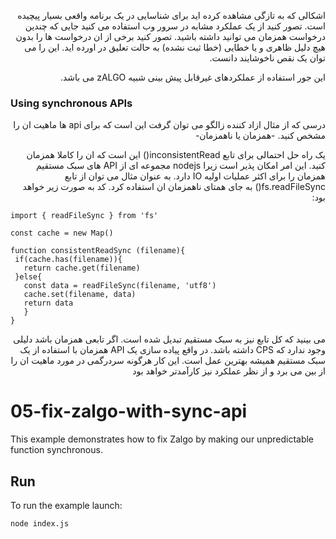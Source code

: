<p dir="rtl" align="right">
اشکالی که به تازگی مشاهده کرده اید برای شناسایی در یک برنامه واقعی بسیار پیچیده است. تصور کنید از یک عملکرد مشابه در سرور وب استفاده می کنید جایی که چندین درخواست همزمان می توانید داشته باشید. تصور کنید برخی از ان درخواست ها را بدون هیچ دلیل ظاهری و یا خطایی (خطا ثبت نشده) به حالت تعلیق در اورده اید. این را می توان یک نقص ناخوشایند دانست.
</p>

<p dir="rtl" align="right">
این جور استفاده از عملکردهای غیرقابل پیش بینی شبیه zALGO می باشد.
</p>

### Using synchronous APIs

<p dir="rtl" align="right">
درسی که از مثال ازاد کننده زالگو می توان گرفت این است که برای api ها ماهیت ان را مشخص کنید. -همزمان یا ناهمزمان-
</p>

<p dir="rtl" align="right">
یک راه حل احتمالی برای تابع inconsistentRead() این است که ان را کاملا همزمان کنید. این امر امکان پذیر است زیرا nodejs مجموعه ای از API های سبک مستقیم همزمان را برای اکثر عملیات اولیه IO دارد. به عنوان مثال می توان از تابع fs.readFileSync() به جای همتای ناهمزمان ان استفاده کرد. کد به صورت زیر خواهد بود:
 </p>
 
```
import { readFileSync } from 'fs'

const cache = new Map()

function consistentReadSync (filename){
 if(cache.has(filename)){
   return cache.get(filename)
 }else{
   const data = readFileSync(filename, 'utf8')
   cache.set(filename, data)
   return data
   }
}
```

<p dir="rtl" align="right">
می بینید که کل تابع نیز به سبک مستقیم تبدیل شده است. اگر تابعی همزمان باشد دلیلی وجود ندارد که CPS داشته باشد. در واقع پیاده سازی یک API همزمان با استفاده از یک سبک مستقیم همیشه بهترین عمل است. این کار هرگونه سردرگمی در مورد ماهیت ان را از بین می برد و از نظر عملکرد نیز کارآمدتر خواهد بود
</p>


# 05-fix-zalgo-with-sync-api

This example demonstrates how to fix Zalgo by making our unpredictable function synchronous.

## Run

To run the example launch:

```bash
node index.js
```
